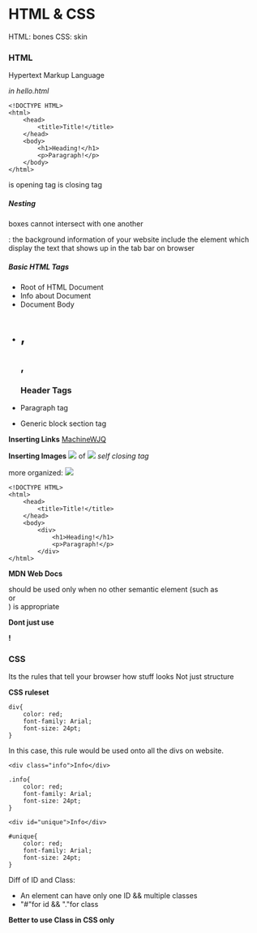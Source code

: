 # HTML & CSS

HTML: bones
CSS: skin

### HTML
Hypertext Markup Language

*in hello.html*

```
<!DOCTYPE HTML>
<html>
    <head>
        <title>Title!</title>
    </head>
    <body>
        <h1>Heading!</h1>
        <p>Paragraph!</p>
    </body>
</html>
```

<html> is opening tag
</html> is closing tag

##### Nesting
boxes cannot intersect with one another

<head>: the background information of your website
include the element which display the text that shows up in the tab bar on browser

<body>

##### Basic HTML Tags
+ <html> Root of HTML Document
+ <head> Info about Document
+ <body> Document Body
+ <h1>, <h2>, <h3> Header Tags
+ <p> Paragraph tag
+ <div> Generic block section tag

**Inserting Links**
<a href="http://sb6657.cn">MachineWJQ</a>

**Inserting Images**
<img src="link of picture"></img>
of
<img src="link of picture" /> *self closing tag*

more organized:
<img src="folder of pictures/link of picture" /> 

```
<!DOCTYPE HTML>
<html>
    <head>
        <title>Title!</title>
    </head>
    <body>
        <div>
            <h1>Heading!</h1>
            <p>Paragraph!</p>
        </div>
</html>
```

**MDN Web Docs**

<div> should be used only when no other semantic element (such as <article> or <nav>) is appropriate

**Dont just use<div>!**

### CSS
Its the rules that tell your browser how stuff looks
Not just structure

**CSS ruleset**
```
div{
    color: red;
    font-family: Arial;
    font-size: 24pt;
}
```
In this case, this rule would be used onto all the divs on website.


```
<div class="info">Info</div>

.info{
    color: red;
    font-family: Arial;
    font-size: 24pt;
}
```

```
<div id="unique">Info</div>

#unique{       
    color: red;
    font-family: Arial;
    font-size: 24pt;
}
```

Diff of ID and Class:
+ An element can have only one ID && multiple classes
+ "#"for id && "."for class

**Better to use Class in CSS only**